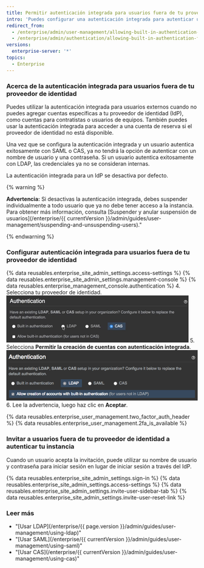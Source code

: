 ```yaml
---
title: Permitir autenticación integrada para usuarios fuera de tu proveedor de identidad
intro: 'Puedes configurar una autenticación integrada para autenticar usuarios que no tienen acceso a tu proveedor de identidad que usa LDAP, SAML o CAS.'
redirect_from:
  - /enterprise/admin/user-management/allowing-built-in-authentication-for-users-outside-your-identity-provider
  - /enterprise/admin/authentication/allowing-built-in-authentication-for-users-outside-your-identity-provider
versions:
  enterprise-server: '*'
topics:
  - Enterprise
---
```


### Acerca de la autenticación integrada para usuarios fuera de tu proveedor de identidad

Puedes utilizar la autenticación integrada para usuarios externos cuando no puedes agregar cuentas específicas a tu proveedor de identidad (IdP), como cuentas para contratistas o usuarios de equipos. También puedes usar la autenticación integrada para acceder a una cuenta de reserva si el proveedor de identidad no está disponible.

Una vez que se configura la autenticación integrada y un usuario autentica exitosamente con SAML o CAS, ya no tendrá la opción de autenticar con un nombre de usuario y una contraseña. Si un usuario autentica exitosamente con LDAP, las credenciales ya no se consideran internas.

La autenticación integrada para un IdP se desactiva por defecto.

{% warning %}

**Advertencia:** Si desactivas la autenticación integrada, debes suspender individualmente a todo usuario que ya no debe tener acceso a la instancia. Para obtener más información, consulta [Suspender y anular suspensión de usuarios](/enterprise/{{ currentVersion }}/admin/guides/user-management/suspending-and-unsuspending-users)."

{% endwarning %}

### Configurar autenticación integrada para usuarios fuera de tu proveedor de identidad

{% data reusables.enterprise_site_admin_settings.access-settings %}
{% data reusables.enterprise_site_admin_settings.management-console %}
{% data reusables.enterprise_management_console.authentication %}
4. Selecciona tu proveedor de identidad. ![Seleccionar la opción proveedor de identidad](/assets/images/enterprise/management-console/identity-provider-select.gif)
5. Selecciona **Permitir la creación de cuentas con autenticación integrada**. ![Seleccionar la opción autenticación integrada](/assets/images/enterprise/management-console/built-in-auth-identity-provider-select.png)
6. Lee la advertencia, luego haz clic en **Aceptar**.

{% data reusables.enterprise_user_management.two_factor_auth_header %}
{% data reusables.enterprise_user_management.2fa_is_available %}

### Invitar a usuarios fuera de tu proveedor de identidad a autenticar tu instancia

Cuando un usuario acepta la invitación, puede utilizar su nombre de usuario y contraseña para iniciar sesión en lugar de iniciar sesión a través del IdP.

{% data reusables.enterprise_site_admin_settings.sign-in %}
{% data reusables.enterprise_site_admin_settings.access-settings %}
{% data reusables.enterprise_site_admin_settings.invite-user-sidebar-tab %}
{% data reusables.enterprise_site_admin_settings.invite-user-reset-link %}

### Leer más

- "[Usar LDAP](/enterprise/{{ page.version }}/admin/guides/user-management/using-ldap)"
- "[Usar SAML](/enterprise/{{ currentVersion }}/admin/guides/user-management/using-saml)"
- "[Usar CAS](/enterprise/{{ currentVersion }}/admin/guides/user-management/using-cas)"
